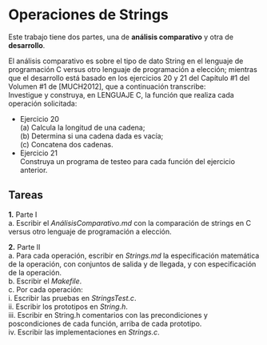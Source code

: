 # Operaciones de Strings  
  
    
Este trabajo tiene dos partes, una de **análisis comparativo** y otra de **desarrollo**.  

El análisis comparativo es sobre el tipo de dato String en el lenguaje de
programación C versus otro lenguaje de programación a elección; mientras que
el desarrollo está basado en los ejercicios 20 y 21 del Capítulo #1 del Volumen
#1 de [MUCH2012], que a continuación transcribe:  
Investigue y construya, en LENGUAJE C, la función que realiza cada
operación solicitada:
* Ejercicio 20  
(a) Calcula la longitud de una cadena;  
(b) Determina si una cadena dada es vacía;  
(c) Concatena dos cadenas.  
* Ejercicio 21  
Construya un programa de testeo para cada función del ejercicio anterior.  
  
## Tareas  
__1.__ Parte I  
a. Escribir el _AnálisisComparativo.md_ con la comparación de strings en C
versus otro lenguaje de programación a elección.    

__2.__ Parte II  
  a. Para cada operación, escribir en _Strings.md_ la especificación matemática
de la operación, con conjuntos de salida y de llegada, y con especificación
de la operación.  
  b. Escribir el _Makefile_.  
  c. Por cada operación:  
i. Escribir las pruebas en _StringsTest.c_.  
ii. Escribir los prototipos en _String.h_.  
iii. Escribir en String.h comentarios con las precondiciones y
poscondiciones de cada función, arriba de cada prototipo.  
iv. Escribir las implementaciones en _Strings.c_.  
